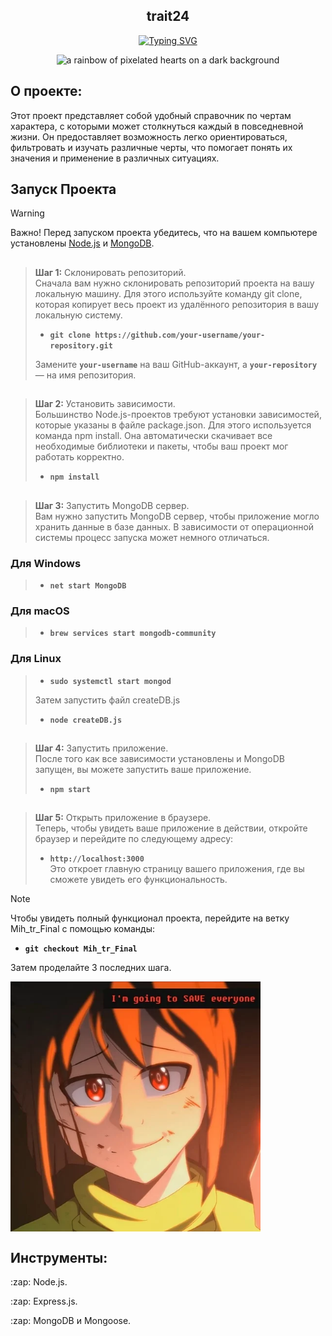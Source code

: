<div align = 'center'>
  
 ## trait24


[![Typing SVG](https://readme-typing-svg.herokuapp.com?font=Fira+Code&pause=1000&color=F74256&width=435&lines=Это+мой+учебный+проект+Trait)](https://git.io/typing-svg)

<img src="https://media1.tenor.com/m/thfhCT8_s9wAAAAC/undertale-under-tale-hearts.gif" width="600" height="500" alt="a rainbow of pixelated hearts on a dark background">
</div>
 
  
  ## О проекте:
 Этот проект представляет собой удобный справочник по чертам характера, с которыми может столкнуться каждый в повседневной жизни. Он предоставляет возможность легко ориентироваться, фильтровать и изучать различные черты, что помогает понять их значения и применение в различных ситуациях.
 ## Запуск Проекта 
 > [!WARNING]
> Важно! Перед запуском проекта убедитесь, что на вашем компьютере установлены [Node.js](https://nodejs.org/en/download/) и [MongoDB](https://www.mongodb.com/try/download/community).
##
<div align = 'left'> 
  
> <b>Шаг 1:</b> Склонировать репозиторий.<br>
Сначала вам нужно склонировать репозиторий проекта на вашу локальную машину. Для этого используйте команду git clone, которая копирует весь проект из удалённого репозитория в вашу локальную систему.
> - **`git clone https://github.com/your-username/your-repository.git`**</br>
>
> Замените **`your-username`** на ваш GitHub-аккаунт, а **`your-repository`** — на имя репозитория.
>
  
##
><b>Шаг 2:</b> Установить зависимости.<br>
>Большинство Node.js-проектов требуют установки зависимостей, которые указаны в файле package.json. Для этого используется команда npm install. Она автоматически скачивает все необходимые библиотеки и пакеты, чтобы ваш проект мог работать корректно.
> - **`npm install`**</br>
##
><b>Шаг 3:</b> Запустить MongoDB сервер.<br>
>Вам нужно запустить MongoDB сервер, чтобы приложение могло хранить данные в базе данных. В зависимости от операционной системы процесс запуска может немного отличаться. 
### Для Windows
> - **`net start MongoDB`**</br>
### Для macOS
> - **`brew services start mongodb-community`**</br>
### Для Linux
> - **`sudo systemctl start mongod`**
>   
> Затем запустить файл createDB.js
> - **`node createDB.js`**
##
><b>Шаг 4:</b> Запустить приложение.<br>
>После того как все зависимости установлены и MongoDB запущен, вы можете запустить ваше приложение.
>- **`npm start`**</br>
##
><b>Шаг 5:</b> Открыть приложение в браузере.<br>
>Теперь, чтобы увидеть ваше приложение в действии, откройте браузер и перейдите по следующему адресу:
>- **`http://localhost:3000`**</br>
> Это откроет главную страницу вашего приложения, где вы сможете увидеть его функциональность.
</div>

> [!NOTE]
>Чтобы увидеть полный функционал проекта, перейдите на ветку Mih_tr_Final с помощью команды:
> - **`git checkout Mih_tr_Final`**
> 
> Затем проделайте 3 последних шага.
<div align = 'left'>
<img src="sticker.webp" align=center width="400" height="400">
</div>

## Инструменты:
<p>:zap: Node.js.</p>
<p>:zap: Express.js.</p>
<p>:zap: MongoDB и Mongoose.</p>





